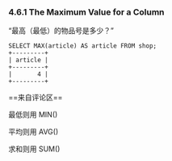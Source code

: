 ### 4.6.1 The Maximum Value for a Column

“最高（最低）的物品号是多少？”

```
SELECT MAX(article) AS article FROM shop;
+---------+
| article |
+---------+
|       4 |
+---------+
```

==来自评论区==

最低则用 MIN\(\)

平均则用 AVG\(\)

求和则用 SUM\(\)

